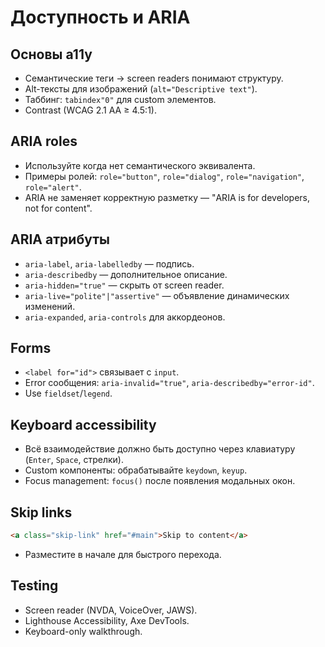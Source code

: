 # Доступность и ARIA

## Основы a11y
- Семантические теги → screen readers понимают структуру.
- Alt-тексты для изображений (`alt="Descriptive text"`).
- Таббинг: `tabindex"0"` для custom элементов.
- Contrast (WCAG 2.1 AA ≥ 4.5:1).

## ARIA roles
- Используйте когда нет семантического эквивалента.
- Примеры ролей: `role="button"`, `role="dialog"`, `role="navigation"`, `role="alert"`.
- ARIA не заменяет корректную разметку — "ARIA is for developers, not for content".

## ARIA атрибуты
- `aria-label`, `aria-labelledby` — подпись.
- `aria-describedby` — дополнительное описание.
- `aria-hidden="true"` — скрыть от screen reader.
- `aria-live="polite"|"assertive"` — объявление динамических изменений.
- `aria-expanded`, `aria-controls` для аккордеонов.

## Forms
- `<label for="id">` связывает с `input`.
- Error сообщения: `aria-invalid="true"`, `aria-describedby="error-id"`.
- Use `fieldset`/`legend`.

## Keyboard accessibility
- Всё взаимодействие должно быть доступно через клавиатуру (`Enter`, `Space`, стрелки).
- Custom компоненты: обрабатывайте `keydown`, `keyup`.
- Focus management: `focus()` после появления модальных окон.

## Skip links
```html
<a class="skip-link" href="#main">Skip to content</a>
```
- Разместите в начале для быстрого перехода.

## Testing
- Screen reader (NVDA, VoiceOver, JAWS).
- Lighthouse Accessibility, Axe DevTools.
- Keyboard-only walkthrough.

